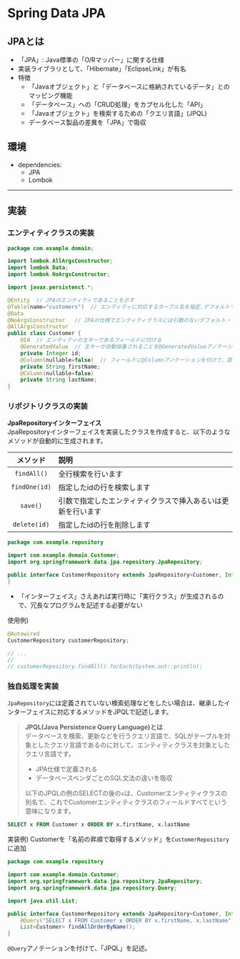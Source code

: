 # Spring Data JPA

## JPAとは

 - 「JPA」: Java標準の「O/Rマッパー」に関する仕様
 - 実装ライブラリとして、「Hibernate」「EclipseLink」が有名
 - 特徴
    - 「Javaオブジェクト」と「データベースに格納されているデータ」とのマッピング機能
    - 「データベース」への「CRUD処理」をカプセル化した「API」
    - 「Javaオブジェクト」を検索するための「クエリ言語」(JPQL)
    - データベース製品の差異を「JPA」で吸収

## 環境

 - dependencies:
    - JPA
    - Lombok

---
## 実装
### エンティティクラスの実装
```java
package com.example.domain;

import lombok.AllArgsConstructor;
import lombok.Data;
import lombok.NoArgsConstructor;

import javax.persistenct.*;

@Entity  // JPAのエンティティであることを示す
@Table(name="customers")  // エンティティに対応するターブル名を指定.デフォルトでは、「テーブル名=クラス名」
@Data
@NoArgsConstructor   // JPAの仕様でエンティティクラスには引数のないデフォルト・コンストラクタを作る必要がある
@AllArgsConstructor
public class Customer {
    @Id  // エンティティの主キーであるフィールドに付ける
    @GeneratedValue  // 主キーが自動採番されることを@GeneratedValueアノテーションを付けて示す
    private Integer id;
    @Column(nullable=false)  // フィールドに@Columnアノテーションを付けて、該当するDBのカラムに対する「名前」や「制約」など設定
    private String firstName;
    @Column(nullable=false)
    private String lastName;
}
```

### リポジトリクラスの実装
**JpaRepositoryインターフェイス**<br>
JpaRepositoryインターフェイスを実装したクラスを作成すると、以下のようなメソッドが自動的に生成されます。

| メソッド | 説明 |
|:-------:|:----|
| `findAll()` | 全行検索を行います |
| `findOne(id)` | 指定したidの行を検索します |
| `save()` | 引数で指定したエンティティクラスで挿入あるいは更新を行います |
| `delete(id)` | 指定したidの行を削除します |

```java
package com.example.repository

import com.example.domain.Customer;
import org.springframework.data.jpa.repository.JpaRepository;

public interface CustomerRepository extends JpaRepository<Customer, Integer> {
}
```

 - 「インターフェイス」さえあれば実行時に「実行クラス」が生成されるので、冗長なプログラムを記述する必要がない

使用例)
```java
@Autowired
CustomerRepository customerRepository;

// ...
//
// customerRepository.findAll().forEach(System.out::println);
```

### 独自処理を実装
`JpaRepository`には定義されていない検索処理などをしたい場合は、継承したインターフェイスに対応するメソッドをJPQLで記述します。

> **JPQL(Java Persistence Query Language)とは**<br>
> データベースを検索、更新などを行うクエリ言語で、SQLがテーブルを対象としたクエリ言語であるのに対して、エンティティクラスを対象としたクエリ言語です。
>
> - JPA仕様で定義される
> - データベースベンダごとのSQL文法の違いを吸収
>
> 以下のJPQLの例のSELECTの後の`x`は、Customerエンティティクラスの別名で、これでCustomerエンティティクラスのフィールドすべてという意味になります。
```sql
SELECT x FROM Customer x ORDER BY x.firstName, x.lastName
```

実装例) Customerを「名前の昇順で取得するメソッド」を`CustomerRepository`に追加
```java
package com.example.repository

import com.example.domain.Customer;
import org.springframework.data.jpa.repository.JpaRepository;
import org.springframework.data.jpa.repository.Query;

import java.util.List;

public interface CustomerRepository extends JpaRepository<Customer, Integer> {
    @Query("SELECT x FROM Customer x ORDER BY x.firstName, x.lastName")
    List<Customer> findAllOrderByName();
}
```
`@Query`アノテーションを付けて、「JPQL」を記述。
